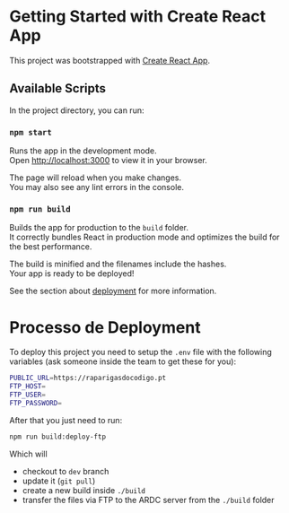 # Getting Started with Create React App

This project was bootstrapped with [Create React App](https://github.com/facebook/create-react-app).

## Available Scripts

In the project directory, you can run:

### `npm start`

Runs the app in the development mode.\
Open [http://localhost:3000](http://localhost:3000) to view it in your browser.

The page will reload when you make changes.\
You may also see any lint errors in the console.

### `npm run build`

Builds the app for production to the `build` folder.\
It correctly bundles React in production mode and optimizes the build for the best performance.

The build is minified and the filenames include the hashes.\
Your app is ready to be deployed!

See the section about [deployment](https://facebook.github.io/create-react-app/docs/deployment) for more information.

# Processo de Deployment
[//]: https://github.com/As-Raparigas-do-Codigo/ardc-website-deployment

To deploy this project you need to setup the `.env` file with the following variables (ask someone inside the team to get these for you):
```bash
PUBLIC_URL=https://raparigasdocodigo.pt
FTP_HOST=
FTP_USER=
FTP_PASSWORD=
```

After that you just need to run:
```bash
npm run build:deploy-ftp
```
Which will
- checkout to `dev` branch
- update it (`git pull`)
- create a new build inside `./build`
- transfer the files via FTP to the ARDC server from the `./build` folder


